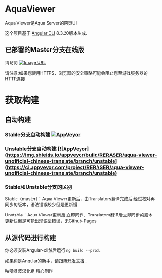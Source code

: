# AquaViewer

Aqua Viewer是Aqua Server的网页UI

这个项目基于 [Angular CLI](https://github.com/angular/angular-cli) 8.3.20版本生成.

## 已部署的Master分支在线版
请访问 [![Image URL](https://aqua.raspberrymonster.top/favicon.ico)](http://aqua.raspberrymonster.top/)

请注意:如果您使用HTTPS，浏览器的安全策略可能会阻止您至游戏服务器的HTTP连接

# 获取构建

## 自动构建

### Stable分支自动构建 [![AppVeyor](https://img.shields.io/appveyor/build/RERASER/Aqua-Viewer-Unofficial-Chinese-Translate?style=flat&logo=appveyor)](https://ci.appveyor.com/project/RERASER/aqua-viewer-unofficial-chinese-translate/build/artifacts)

### Unstable分支自动构建 [![AppVeyor](https://img.shields.io/appveyor/build/RERASER/aqua-viewer-unofficial-chinese-translate/branch/unstable](https://ci.appveyor.com/project/RERASER/aqua-viewer-unofficial-chinese-translate/branch/unstable)	

### Stable和Unstable分支的区别
Stable（master）：Aqua Viewer更新后，由Translators翻译完成后 经过校对再同步的版本，语法错误较少但是更新慢

Unstable：Aqua Viewer更新后 立即同步，Translators翻译后立即同步的版本 更新快但是可能出现语法错误，无Github-Pages


## 从源代码进行构建
你必须安装Angular-cli然后运行 `ng build --prod`.

如果你是Angular的新手，请跟随[开发文档](https://angular.cn/guide/deployment) .


咕噜灵波汉化组 精心制作
